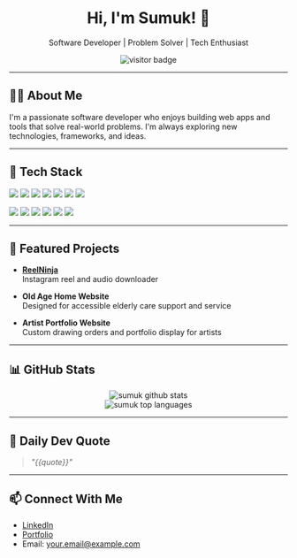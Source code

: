 <h1 align="center">Hi, I'm Sumuk! 👋</h1>

<p align="center">
  Software Developer | Problem Solver | Tech Enthusiast
</p>

<p align="center">
  <img src="https://visitor-badge.laobi.icu/badge?page_id=sumuk.sumuk" alt="visitor badge"/>
</p>

---

## 🧑‍💻 About Me

I'm a passionate software developer who enjoys building web apps and tools that solve real-world problems. I'm always exploring new technologies, frameworks, and ideas.

---

## 🚀 Tech Stack

<p align="left">
  <img src="https://img.shields.io/badge/Java-ED8B00?style=for-the-badge&logo=openjdk&logoColor=white"/>
  <img src="https://img.shields.io/badge/Python-3776AB?style=for-the-badge&logo=python&logoColor=white"/>
  <img src="https://img.shields.io/badge/C-00599C?style=for-the-badge&logo=c&logoColor=white"/>
  <img src="https://img.shields.io/badge/C++-00599C?style=for-the-badge&logo=cplusplus&logoColor=white"/>
  <img src="https://img.shields.io/badge/HTML5-E34F26?style=for-the-badge&logo=html5&logoColor=white"/>
  <img src="https://img.shields.io/badge/CSS3-1572B6?style=for-the-badge&logo=css3&logoColor=white"/>
  <img src="https://img.shields.io/badge/JavaScript-F7DF1E?style=for-the-badge&logo=javascript&logoColor=black"/>
</p>

<p align="left">
  <img src="https://img.shields.io/badge/Django-092E20?style=for-the-badge&logo=django&logoColor=white"/>
  <img src="https://img.shields.io/badge/Bootstrap-7952B3?style=for-the-badge&logo=bootstrap&logoColor=white"/>
  <img src="https://img.shields.io/badge/TailwindCSS-38B2AC?style=for-the-badge&logo=tailwind-css&logoColor=white"/>
  <img src="https://img.shields.io/badge/Git-F05032?style=for-the-badge&logo=git&logoColor=white"/>
  <img src="https://img.shields.io/badge/GitHub-181717?style=for-the-badge&logo=github&logoColor=white"/>
  <img src="https://img.shields.io/badge/VSCode-007ACC?style=for-the-badge&logo=visual-studio-code&logoColor=white"/>
</p>

---

## 📂 Featured Projects

- **[ReelNinja](https://github.com/YOUR_USERNAME/ReelNinja)**  
  Instagram reel and audio downloader

- **Old Age Home Website**  
  Designed for accessible elderly care support and service

- **Artist Portfolio Website**  
  Custom drawing orders and portfolio display for artists

---

## 📊 GitHub Stats

<p align="center">
  <img src="https://github-readme-stats.vercel.app/api?username=sumuk&show_icons=true&theme=radical" alt="sumuk github stats"/>
  <br/>
  <img src="https://github-readme-stats.vercel.app/api/top-langs/?username=sumuk&layout=compact&theme=radical" alt="sumuk top languages"/>
</p>

---

## 🧠 Daily Dev Quote

> _"{{quote}}"_

---

## 📫 Connect With Me

- [LinkedIn](https://www.linkedin.com/in/YOUR-LINKEDIN)
- [Portfolio](https://your-portfolio-link.com)
- Email: your.email@example.com